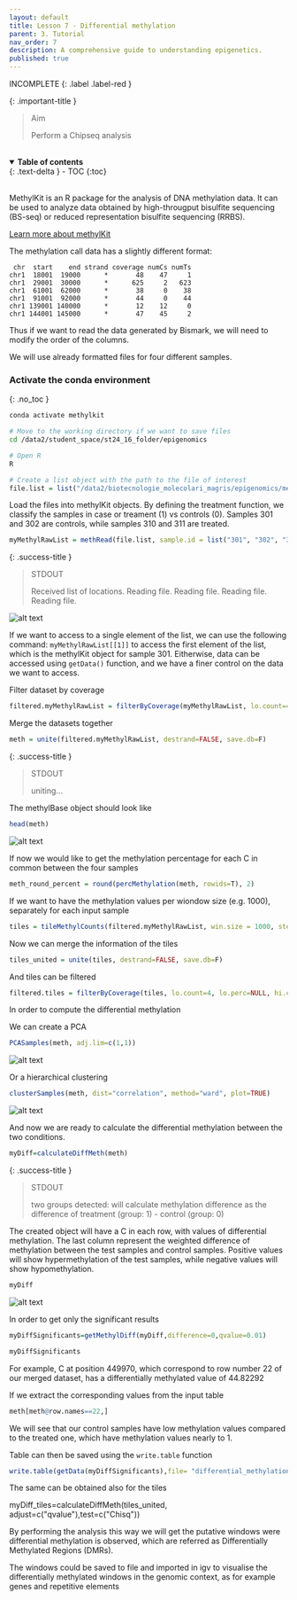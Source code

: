 ```yaml
---
layout: default
title: Lesson 7 - Differential methylation
parent: 3. Tutorial
nav_order: 7
description: A comprehensive guide to understanding epigenetics.
published: true
---
```


INCOMPLETE
{: .label .label-red }

{: .important-title }
> Aim
>
> Perform a Chipseq analysis

<br>
<details open markdown="block">
    <summary>
        <strong>Table of contents</strong>
    </summary>
    {: .text-delta }
- TOC
{:toc}
</details>
<br>


MethylKit is an R package for the analysis of DNA methylation data. It can be used to analyze data obtained by high-througput bisulfite sequencing (BS-seq) or reduced representation bisulfite sequencing (RRBS). 

[Learn more about methylKit](https://www.bioconductor.org/packages/release/bioc/vignettes/methylKit/inst/doc/methylKit.html)


The methylation call data has a slightly different format:

```
 chr  start    end strand coverage numCs numTs
chr1  18001  19000      *       48    47     1
chr1  29001  30000      *      625     2   623
chr1  61001  62000      *       38     0    38
chr1  91001  92000      *       44     0    44
chr1 139001 140000      *       12    12     0
chr1 144001 145000      *       47    45     2
```

Thus if we want to read the data generated by Bismark, we will need to modify the order of the columns.


We will use already formatted files for four different samples. 


### Activate the conda environment
{: .no_toc }

```bash
conda activate methylkit

# Move to the working directory if we want to save files 
cd /data2/student_space/st24_16_folder/epigenomics

# Open R
R
```


```r
# Create a list object with the path to the file of interest
file.list = list("/data2/biotecnologie_molecolari_magris/epigenomics/methylkit/dataset/301.rrbs.methylkit","/data2/biotecnologie_molecolari_magris/epigenomics/methylkit/dataset/302.rrbs.methylkit","/data2/biotecnologie_molecolari_magris/epigenomics/methylkit/dataset/310.rrbs.methylkit","/data2/biotecnologie_molecolari_magris/epigenomics/methylkit/dataset/311.rrbs.methylkit")
```


Load the files into methylKit objects. By defining the treatment function, we classify the samples in case or treament (1) vs controls (0). Samples 301 and 302 are controls, while samples 310 and 311 are treated.
```r
myMethylRawList = methRead(file.list, sample.id = list("301", "302", "310", "311"), assembly="NONE", treatment = c(0,0,1,1))
```

{: .success-title }
> STDOUT
>
>Received list of locations.
>Reading file.
>Reading file.
>Reading file.
>Reading file.


![alt text](image-66.png)

If we want to access to a single element of the list, we can use the following command: `myMethylRawList[[1]]` to access the first element of the list, which is the methylKit object for sample 301. Eitherwise, data can be accessed using `getData()` function, and we have a finer control on the data we want to access. 

Filter dataset by coverage 

```r
filtered.myMethylRawList = filterByCoverage(myMethylRawList, lo.count=4, lo.perc=NULL, hi.count=NULL, hi.perc=99.9)
```


<!--
n questo caso il valore minimo lo imponiamo come valore assoluto (lo.count) e lo settiamo pari a 4 (solitamente si usa 10, ma nel contesto CG possiamo scendere a 4), mentre il valore massimo lo imponiamo come percentile (hi.perc) mantenendo quindi fino al 99.9° percentile (vengono scartate le citosine con coverage più alto corrispondenti allo 0.1% delle citosine totali).
-->

Merge the datasets together

```r
meth = unite(filtered.myMethylRawList, destrand=FALSE, save.db=F)
```

<!--
Con destrand=FALSE indica che non voglio una media delle citosine corrispondenti alla stessa coppia CG (voglio che le due citosine sui 2 filamenti vengano considerate in modo indipendente); imposto anche che non voglio che vengano salvati i dati (save database).
-->

{: .success-title }
> STDOUT
>
> uniting...

The methylBase object should look like
```r
head(meth)
```

![alt text](image-65.png)

<!--
noto che effettivamente quello che abbiamo fatto è stato unire le citosine che presentavano un valore in tutti e 4 i campioni (questa operazione è già stata fatta in un altro contesto, in particolare nella preparazione del tabellone per l’analisi PCA e k-means). Se richiamiamo meth, vediamo il numero di righe totali (citosine):
il numero di citosine non è molto elevato.
-->

If now we would like to get the methylation percentage for each C in common between the four samples

```r
meth_round_percent = round(percMethylation(meth, rowids=T), 2)
```


If we want to have the methylation values per wiondow size (e.g. 1000), separately for each input sample

```r
tiles = tileMethylCounts(filtered.myMethylRawList, win.size = 1000, step.size=1000)
```

Now we can merge the information of the tiles

```r
tiles_united = unite(tiles, destrand=FALSE, save.db=F)
```

And tiles can be filtered 

```r
filtered.tiles = filterByCoverage(tiles, lo.count=4, lo.perc=NULL, hi.count=NULL, hi.perc=99.9)
```


In order to compute the differential methylation 


We can create a PCA 

```r
PCASamples(meth, adj.lim=c(1,1))
```
![alt text](image-68.png)

Or a hierarchical clustering 

```r
clusterSamples(meth, dist="correlation", method="ward", plot=TRUE)
```

![alt text](image-67.png)

And now we are ready to calculate the differential methylation between the two conditions. 

```r
myDiff=calculateDiffMeth(meth)
```
{: .success-title }
> STDOUT
>
> two groups detected:
> will calculate methylation difference as the difference of
>treatment (group: 1) - control (group: 0)

The created object will have a C in each row, with values of differential methylation. The last column represent the weighted difference of methylation between the test samples and control samples. Positive values will show hypermethylation of the test samples, while negative values will show hypomethylation. 

```r
myDiff
```
![alt text](image-69.png)

In order to get only the significant results

```r
myDiffSignificants=getMethylDiff(myDiff,difference=0,qvalue=0.01)
```

```r
myDiffSignificants
```


For example, C at position 449970, which correspond to row number 22 of our merged dataset, has a differentially methylated value of 44.82292

If we extract the corresponding values from the input table

```r
meth[meth@row.names==22,]
```

We will see that our control samples have low methylation values compared to the treated one, which have methylation values nearly to 1. 

Table can then be saved using the `write.table` function 

```r
write.table(getData(myDiffSignificants),file= "differential_methylation.tbl", quote=FALSE, sep="\t", row.names=FALSE)
```



The same can be obtained also for the tiles 

myDiff_tiles=calculateDiffMeth(tiles_united, adjust=c("qvalue"),test=c("Chisq"))

By performing the analysis this way we will get the putative windows were differential methylation is observed, which are referred as Differentially Methylated Regions (DMRs). 


The windows could be saved to file and imported in igv to visualise the differentially methylated windows in the genomic context, as for example genes and repetitive elements 